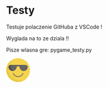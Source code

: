 # Testy

Testuje polaczenie GitHuba z VSCode !

Wyglada na to ze dziala !!

Pisze wlasna gre:
pygame_testy.py 


<img src="pic/images.png" alt="emotek" width="64" height="64" align=center>
